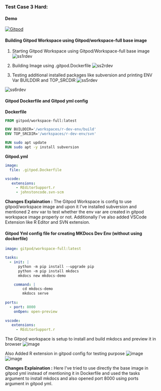 ### Test Case 3 Hard:  

#### Demo 
[![Gitpod](https://img.shields.io/badge/gitpod-f06611.svg?style=for-the-badge&logo=gitpod&logoColor=white)](https://gitpod.io/#github.com/StarTrooper08/r-dev-env-test)

#### Building Gitpod Workspace using Gitpod/workspace-full base image

1. Starting Gitpod Workspace using Gitpod/Workspace-full base image
![ss1rdev](https://github.com/StarTrooper08/r-dev-env-test/assets/72031540/edbac796-3d79-4850-9d9b-91ce05e328f0)

2. Building Image using .gitpod.Dockerfile
![ss2rdev](https://github.com/StarTrooper08/r-dev-env-test/assets/72031540/ca7cee24-0602-415a-9378-4e6ad4acee07)

3. Testing additional installed packages like subversion and printing ENV Var BUILDDIR and TOP_SRCDIR
![ss5rdev](https://github.com/StarTrooper08/r-dev-env-test/assets/72031540/692073f0-510c-4f06-abe4-33cb1ec37c1f)

![ss6rdev](https://github.com/StarTrooper08/r-dev-env-test/assets/72031540/092ddf94-ebbd-4d52-808a-cd7e65fa7236)

#### Gitpod Dockerfile and Gitpod yml config

**Dockerfile**
```Dockerfile
FROM gitpod/workspace-full:latest

ENV BUILDDIR='/workspaces/r-dev-env/build'
ENV TOP_SRCDIR='/workspaces/r-dev-env/svn'

RUN sudo apt update
RUN sudo apt -y install subversion
```
**Gitpod.yml**
```yml
image: 
  file: .gitpod.Dockerfile

vscode:
   extensions:
     - REditorSupport.r
     - johnstoncode.svn-scm
```

**Changes Explaination :**
The Gitpod Workspace is config to use gitpod/workspace image and upon it I've installed subversion and mentioned 2 env var to test whether the env var are created in gitpod workspace image properly or not.
Additionally I've also added VSCode Extension like R Editor and SVN extension.




#### Gitpod Yml config file for creating MKDocs Dev Env (without using dockerfile)

```yml
image: gitpod/workspace-full:latest

tasks:
  - init: |
      python -m pip install --upgrade pip
      python -m pip install mkdocs
      mkdocs new mkdocs-demo

    command: |
        cd mkdocs-demo
        mkdocs serve
  
ports:
  - port: 8000
    onOpen: open-preview
    
vscode:
   extensions:
     - REditorSupport.r


```

The Gitpod workspace is setup to install and build mkdocs and preview it in browser
![image](https://github.com/StarTrooper08/r-dev-env-test/assets/72031540/c82d93e6-ae1d-4b3d-9641-adecf92bbf52)

Also Added R extension in gitpod config for testing purpose
![image](https://github.com/StarTrooper08/r-dev-env-test/assets/72031540/40738b57-3d32-4466-9468-f9a52fb504f9)
![image](https://github.com/StarTrooper08/r-dev-env-test/assets/72031540/80a82a05-4277-430d-b0f9-9430f1209390)

**Changes Explaination :**
Here I've tried to use directly the base image in gitpod yml instead of mentioning it in Dockerfile and used the tasks argument to install mkdocs and also opened port 8000 using ports argument in gitpod yml.
